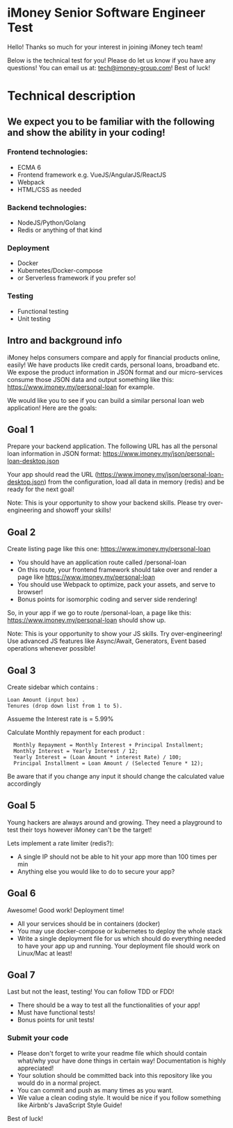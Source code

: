 # iMoney Senior Software Engineer Test
Hello! Thanks so much for your interest in joining iMoney tech team!

Below is the technical test for you! Please do let us know if you have any questions! You can email us at: tech@imoney-group.com!
Best of luck!

Technical description
===========

We expect you to be familiar with the following and show the ability in your coding!
-------------

### Frontend technologies:

* ECMA 6
* Frontend framework e.g. VueJS/AngularJS/ReactJS
* Webpack
* HTML/CSS as needed

### Backend technologies:

* NodeJS/Python/Golang
* Redis or anything of that kind

### Deployment

* Docker
* Kubernetes/Docker-compose
* or Serverless framework if you prefer so!

### Testing

* Functional testing
* Unit testing

Intro and background info
---------

iMoney helps consumers compare and apply for financial products online, easily! We have products like credit cards, personal loans, broadband etc. We expose the product information in JSON format and our micro-services consume those JSON data and output something like this: https://www.imoney.my/personal-loan for example. 

We would like you to see if you can build a similar personal loan web application! Here are the goals:

## Goal 1
Prepare your backend application. The following URL has all the personal loan information in JSON format:
https://www.imoney.my/json/personal-loan-desktop.json

Your app should read the URL (https://www.imoney.my/json/personal-loan-desktop.json) from the configuration, load all data in memory (redis) and be ready for the next goal!

Note: This is your opportunity to show your backend skills. Please try over-engineering and showoff your skills!

## Goal 2
Create listing page like this one: https://www.imoney.my/personal-loan

* You should have an application route called /personal-loan
* On this route, your frontend framework should take over and render a page like https://www.imoney.my/personal-loan
* You should use Webpack to optimize, pack your assets, and serve to browser!
* Bonus points for isomorphic coding and server side rendering!

So, in your app if we go to route /personal-loan, a page like this: https://www.imoney.my/personal-loan should show up. 

Note: This is your opportunity to show your JS skills. Try over-engineering! Use advanced JS features like Async/Await, Generators, Event based operations whenever possible!

## Goal 3

Create sidebar which contains : 
```
Loan Amount (input box) .
Tenures (drop down list from 1 to 5).
```
Assueme the Interest rate is = 5.99%

Calculate Monthly repayment for each product :
```
  Monthly Repayment = Monthly Interest + Principal Installment;
  Monthly Interest = Yearly Interest / 12;
  Yearly Interest = (Loan Amount * interest Rate) / 100;
  Principal Installment = Loan Amount / (Selected Tenure * 12);
```

Be aware that if you change any input it should change the calculated value accordingly 

## Goal 5
Young hackers are always around and growing. They need a playground to test their toys however iMoney can't be the target!

Lets implement a rate limiter (redis?):

* A single IP should not be able to hit your app more than 100 times per min
* Anything else you would like to do to secure your app?

## Goal 6
Awesome! Good work! Deployment time!

* All your services should be in containers (docker)
* You may use docker-compose or kubernetes to deploy the whole stack
* Write a single deployment file for us which should do everything needed to have your app up and running. Your deployment file should work on Linux/Mac at least!

## Goal 7
Last but not the least, testing! You can follow TDD or FDD!

* There should be a way to test all the functionalities of your app!
* Must have functional tests!
* Bonus points for unit tests!

### Submit your code
- Please don't forget to write your readme file which should contain what/why your have done things in certain way! Documentation is highly appreciated!
- Your solution should be committed back into this repository like you would do in a normal project.
- You can commit and push as many times as you want.
- We value a clean coding style. It would be nice if you follow something like Airbnb's JavaScript Style Guide!

Best of luck!